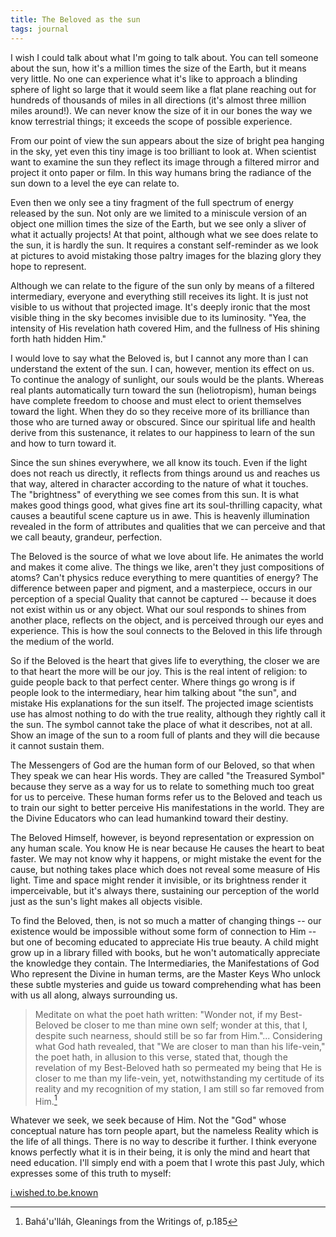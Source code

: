 ```yaml
---
title: The Beloved as the sun
tags: journal
---
```


I wish I could talk about what I'm going to talk about.  You can tell
someone about the sun, how it's a million times the size of the Earth,
but it means very little.  No one can experience what it's like to
approach a blinding sphere of light so large that it would seem like a
flat plane reaching out for hundreds of thousands of miles in all
directions (it's almost three million miles around!).  We can never know
the size of it in our bones the way we know terrestrial things; it
exceeds the scope of possible experience.

From our point of view the sun appears about the size of bright pea
hanging in the sky, yet even this tiny image is too brilliant to look
at.  When scientist want to examine the sun they reflect its image
through a filtered mirror and project it onto paper or film.  In this
way humans bring the radiance of the sun down to a level the eye can
relate to.

Even then we only see a tiny fragment of the full spectrum of energy
released by the sun.  Not only are we limited to a miniscule version of
an object one million times the size of the Earth, but we see only a
sliver of what it actually projects!  At that point, although what we
see does relate to the sun, it is hardly the sun.  It requires a
constant self-reminder as we look at pictures to avoid mistaking those
paltry images for the blazing glory they hope to represent.

Although we can relate to the figure of the sun only by means of a
filtered intermediary, everyone and everything still receives its light.
It is just not visible to us without that projected image.  It's deeply
ironic that the most visible thing in the sky becomes invisible due to
its luminosity.  "Yea, the intensity of His revelation hath covered Him,
and the fullness of His shining forth hath hidden Him."

I would love to say what the Beloved is, but I cannot any more than I
can understand the extent of the sun.  I can, however, mention its
effect on us.  To continue the analogy of sunlight, our souls would be
the plants.  Whereas real plants automatically turn toward the sun
(heliotropism), human beings have complete freedom to choose and must
elect to orient themselves toward the light.  When they do so they
receive more of its brilliance than those who are turned away or
obscured.  Since our spiritual life and health derive from this
sustenance, it relates to our happiness to learn of the sun and how to
turn toward it.

Since the sun shines everywhere, we all know its touch.  Even if the
light does not reach us directly, it reflects from things around us and
reaches us that way, altered in character according to the nature of
what it touches.  The "brightness" of everything we see comes from this
sun.  It is what makes good things good, what gives fine art its
soul-thrilling capacity, what causes a beautiful scene capture us in
awe.  This is heavenly illumination revealed in the form of attributes
and qualities that we can perceive and that we call beauty, grandeur,
perfection.

The Beloved is the source of what we love about life.  He animates the
world and makes it come alive.  The things we like, aren't they just
compositions of atoms?  Can't physics reduce everything to mere
quantities of energy?  The difference between paper and pigment, and a
masterpiece, occurs in our perception of a special Quality that cannot
be captured -- because it does not exist within us or any object.  What
our soul responds to shines from another place, reflects on the object,
and is perceived through our eyes and experience.  This is how the soul
connects to the Beloved in this life through the medium of the world.

So if the Beloved is the heart that gives life to everything, the closer
we are to that heart the more will be our joy.  This is the real intent
of religion: to guide people back to that perfect center.  Where things
go wrong is if people look to the intermediary, hear him talking about
"the sun", and mistake His explanations for the sun itself.  The
projected image scientists use has almost nothing to do with the true
reality, although they rightly call it the sun.  The symbol cannot take
the place of what it describes, not at all.  Show an image of the sun to
a room full of plants and they will die because it cannot sustain them.

The Messengers of God are the human form of our Beloved, so that when
They speak we can hear His words.  They are called "the Treasured
Symbol" because they serve as a way for us to relate to something much
too great for us to perceive.  These human forms refer us to the Beloved
and teach us to train our sight to better perceive His manifestations in
the world.  They are the Divine Educators who can lead humankind toward
their destiny.

The Beloved Himself, however, is beyond representation or expression on
any human scale.  You know He is near because He causes the heart to
beat faster.  We may not know why it happens, or might mistake the event
for the cause, but nothing takes place which does not reveal some
measure of His light.  Time and space might render it invisible, or its
brightness render it imperceivable, but it's always there, sustaining
our perception of the world just as the sun's light makes all objects
visible.

To find the Beloved, then, is not so much a matter of changing things --
our existence would be impossible without some form of connection to Him
-- but one of becoming educated to appreciate His true beauty.  A child
might grow up in a library filled with books, but he won't automatically
appreciate the knowledge they contain.  The Intermediaries, the
Manifestations of God Who represent the Divine in human terms, are the
Master Keys Who unlock these subtle mysteries and guide us toward
comprehending what has been with us all along, always surrounding us.

> Meditate on what the poet hath written: "Wonder not, if my
> Best-Beloved be closer to me than mine own self; wonder at this, that
> I, despite such nearness, should still be so far from Him."...
> Considering what God hath revealed, that "We are closer to man than
> his life-vein," the poet hath, in allusion to this verse, stated that,
> though the revelation of my Best-Beloved hath so permeated my being
> that He is closer to me than my life-vein, yet, notwithstanding my
> certitude of its reality and my recognition of my station, I am still
> so far removed from Him.[^1]

Whatever we seek, we seek because of Him.  Not the "God" whose
conceptual nature has torn people apart, but the nameless Reality which
is the life of all things.  There is no way to describe it further.  I
think everyone knows perfectly what it is in their being, it is only the
mind and heart that need education.  I'll simply end with a poem that I
wrote this past July, which expresses some of this truth to myself:

[i.wished.to.be.known](i.wished.to.be.known)

[^1]:  Bahá'u'lláh, Gleanings from the Writings of, p.185


